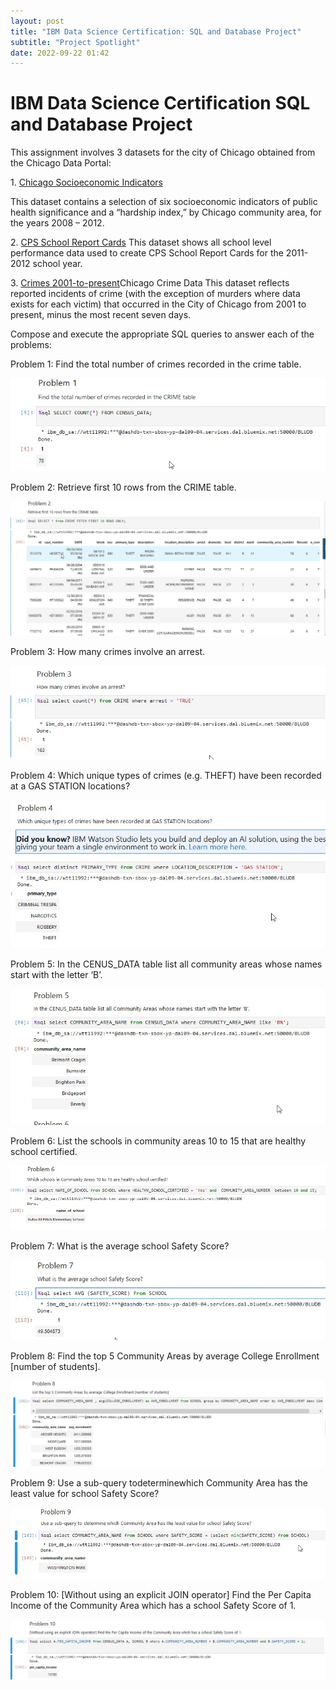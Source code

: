 ```yaml
---
layout: post
title: "IBM Data Science Certification: SQL and Database Project"
subtitle: "Project Spotlight"
date: 2022-09-22 01:42
---
```


<h1>IBM Data Science Certification SQL and Database Project</h1>

<p>This assignment involves 3 datasets for the city of Chicago obtained from the Chicago Data Portal: </P>

 <P>1. <a href="https://data.cityofchicago.org/Health-Human-Services/Census-Data-Selected-socioeconomic-indicators-in-C/kn9c-c2s2">Chicago Socioeconomic Indicators</a></p> This dataset contains a selection of six socioeconomic indicators of public health significance and a &ldquo;hardship index,&rdquo; by Chicago community area, for the years 2008 &ndash; 2012.

  <P>2. <a href="https://data.cityofchicago.org/Education/Chicago-Public-Schools-Progress-Report-Cards-2011-/9xs2-f89t">CPS School Report Cards</a> This dataset shows all school level performance data used to create CPS School Report Cards for the 2011-2012 school year.</P>

  <P>3. <a href="https://data.cityofchicago.org/Public-Safety/Crimes-2001-to-Present/ijzp-q8t2">Crimes 2001-to-present</a>Chicago Crime Data This dataset reflects reported incidents of crime (with the exception of murders where data exists for each victim) that occurred in the City of Chicago from 2001 to present, minus the most recent seven days.</p>

<p>Compose and execute the appropriate SQL queries to answer each of the problems:</p>

<p>Problem 1: Find the total number of crimes recorded in the crime table.</p>

![image](ibmSql/1.jpg)

<p>Problem 2: Retrieve first 10 rows from the CRIME table.</p>

![image](IbmSql/2.jpg)

<p>Problem 3: How many crimes involve an arrest.</p>

![image](IbmSql/3.jpg)

<p>Problem 4: Which unique types of crimes (e.g. THEFT) have been recorded at a GAS STATION locations? </p>

![image](IbmSql/4.jpg)

<p> Problem 5: In the CENUS_DATA table list all community areas whose names start with the letter &lsquo;B&rsquo;.</p>

![image](IbmSql/5.jpg)

<p>Problem 6: List the schools in community areas 10 to 15 that are healthy school certified. </p>

![image](IbmSql/6.jpg)

<p>Problem 7: What is the average school Safety Score? </p>

![image](IbmSql/7.jpg)

<p>Problem 8: Find the top 5 Community Areas by average College Enrollment [number of students]. </p>

![image](IbmSql/8.jpg)

<p>Problem 9: Use a sub-query todeterminewhich Community Area has the least value for school Safety Score?</p>

![image](IbmSql/9.jpg)

<p>Problem 10: [Without using an explicit JOIN operator] Find the Per Capita Income of the Community Area which has a school Safety Score of 1.</p>

![image](IbmSql/10.jpg)
